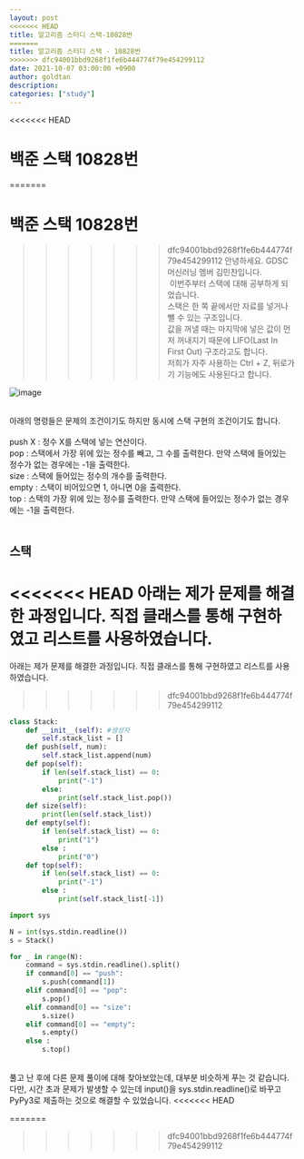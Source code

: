 ```yaml
---
layout: post
<<<<<<< HEAD
title: 알고리즘 스터디 스택-10828번
=======
title: 알고리즘 스터디 스택 - 10828번
>>>>>>> dfc94001bbd9268f1fe6b444774f79e454299112
date: 2021-10-07 03:00:00 +0900
author: goldtan
description:
categories: ["study"]
---
```


<<<<<<< HEAD
# 백준 스택 10828번  
=======
# 백준 스택 10828번

>>>>>>> dfc94001bbd9268f1fe6b444774f79e454299112
​안녕하세요. GDSC 머신러닝 멤버 김민찬입니다. <br>​
​이번주부터 스택에 대해 공부하게 되었습니다.<br>
스택은 한 쪽 끝에서만 자료를 넣거나 뺄 수 있는 구조입니다.<br>
값을 꺼낼 때는 마지막에 넣은 값이 먼저 꺼내지기 때문에 LIFO(Last In First Out) 구조라고도 합니다.<br>
저희가 자주 사용하는 Ctrl + Z, 뒤로가기 기능에도 사용된다고 합니다.

![image](https://user-images.githubusercontent.com/83542989/136497369-3b316709-3178-47e1-bf9e-cb7f1ae342e0.png)

<br>
아래의 명령들은 문제의 조건이기도 하지만 동시에 스택 구현의 조건이기도 합니다.<br> 
<br>
push X : 정수 X를 스택에 넣는 연산이다.<br>
pop : 스택에서 가장 위에 있는 정수를 빼고, 그 수를 출력한다. 만약 스택에 들어있는 정수가 없는 경우에는 -1을 출력한다.<br>
size : 스택에 들어있는 정수의 개수를 출력한다. <br>
empty : 스택이 비어있으면 1, 아니면 0을 출력한다. <br>
top : 스택의 가장 위에 있는 정수를 출력한다. 만약 스택에 들어있는 정수가 없는 경우에는 -1을 출력한다. <br>
<br>

## 스택
<<<<<<< HEAD
아래는 제가 문제를 해결한 과정입니다. 직접 클래스를 통해 구현하였고 리스트를 사용하였습니다.<br>
=======

아래는 제가 문제를 해결한 과정입니다. 직접 클래스를 통해 구현하였고 리스트를 사용하였습니다.<br>

>>>>>>> dfc94001bbd9268f1fe6b444774f79e454299112
```python
class Stack:
    def __init__(self): #생성자
        self.stack_list = []
    def push(self, num):
        self.stack_list.append(num)
    def pop(self):
        if len(self.stack_list) == 0:
            print("-1")
        else:
            print(self.stack_list.pop())
    def size(self):
        print(len(self.stack_list))
    def empty(self):
        if len(self.stack_list) == 0:
            print("1")
        else :
            print("0")
    def top(self):
        if len(self.stack_list) == 0:
            print("-1")
        else :
            print(self.stack_list[-1])

import sys

N = int(sys.stdin.readline())
s = Stack()

for _ in range(N):
    command = sys.stdin.readline().split()
    if command[0] == "push":
        s.push(command[1])
    elif command[0] == "pop":
        s.pop()
    elif command[0] == "size":
        s.size()
    elif command[0] == "empty":
        s.empty()
    else :
        s.top()

```

<br>
풀고 난 후에 다른 문제 풀이에 대해 찾아보았는데, 대부분 비슷하게 푸는 것 같습니다.<br>
다만, 시간 초과 문제가 발생할 수 있는데 input()을 sys.stdin.readline()로 바꾸고 PyPy3로 제출하는 것으로 해결할 수 있었습니다.
<<<<<<< HEAD

=======
>>>>>>> dfc94001bbd9268f1fe6b444774f79e454299112
